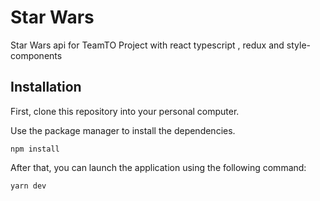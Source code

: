 # Star Wars

Star Wars api for TeamTO 
Project with react typescript , redux and style-components

## Installation

First, clone this repository into your personal computer.

Use the package manager to install the dependencies.

```
npm install
```

After that, you can launch the application using the following command:

```
yarn dev
```

